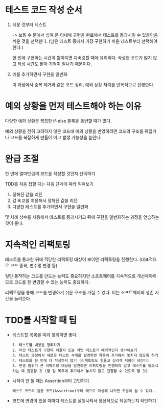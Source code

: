# **테스트 코드 작성 순서**

1. 쉬운 것부터 테스트

   -> 보통 수 분에서 십여 분 이내에 구현을 완료해서 테스트를 통과시킬 수 있을만큼 쉬운 것을 선택한다.
   (남은 테스트 중에서 가장 구현하기 쉬운 테스트부터 선택해야한다.)

   한 번에 구현하는 시간이 짧아지면 디버깅할 때에 유리하다. 작성한 코드가 많지 않고 작성 시간도 짧아 기억이 잘나기 때문이다.

2. 예를 추가하면서 구현을 일반화

   이 과정에서 중복 제거와 같은 코드 정리, 예외 상황 처리를 반복적으로 진행한다.

# **예외 상황을 먼저 테스트해야 하는 이유**

다양한 예외 상황은 복잡한 if-else 블록을 동반할 때가 많다.

예외 상황을 전혀 고려하지 않은 코드에 예외 상황을 반영하려면 코드의 구조를 뒤집거나 코드를 복잡하게 만들어 버그 발생 가능성을 높인다.

# **완급 조절**

한 번에 얼마만큼의 코드를 작성할 것인지 선택하기

TDD를 처음 접할 때는 다음 단계에 따라 익혀보기

1. 정해진 값을 리턴
2. 값 비교를 이용해서 정해진 값을 리턴
3. 다양한 테스트를 추가하면서 구현을 일반화

몇 차례 상수를 사용해서 테스트를 통과시키고 뒤에 구현을 일반화하는 과정을 연습하는 것이 좋다.

# **지속적인 리팩토링**

테스트를 통과한 뒤에 적당한 리팩토링 대상이 보이면 리팩토링을 진행한다. (대표적으로 코드 중복, 변수명 변경 등)

일단 동작하는 코드를 만드는 능력도 중요하지만 소프트웨어를 지속적으로 개선해야하므로 코드를 잘 변경할 수 있는 능력도 중요하다.

리팩토링을 통해 코드를 변경하기 쉬운 구조를 가질 수 있다. 이는 소프트웨어의 생존 시간을 늘려준다.

# **TDD를 시작할 때 팁**

- 테스트할 목록을 미리 정리하면 좋다.

  ```
  1. 테스트할 내용을 정리하기
  2. 어떤 테스트가 구현이 쉬울지 또는 어떤 테스트가 예외적인지 생각해보기
  3. 테스트 과정에서 새로운 테스트 사례를 발견하면 목록에 추가해서 놓치지 않도록 하기
  4. 테스트를 한 번에 다 작성하지 않기 (리팩토링도 힘들고 심리적 저항이 생긴다)
  5. 변경 범위가 큰 리팩토링 대상을 발견하면 리팩토링을 진행하지 말고 테스트를 통과시키는 데 집중할 것 (할 일 목록에 추가해서 놓치지 않고 진행할 수 있도록 할 것)
  ```

- 시작이 안 될 때는 Assertion부터 고민하기

  ```
  테스트 코드의 검증 코드(Assertion)부터 역으로 작성해 나가면 도움이 될 수 있다.
  ```

- 코드에 변경이 있을 때마다 테스트를 실행시켜서 정상적으로 작동하는지 확인하기

